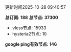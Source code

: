 更新时间2025-10-28 09:40:57

**总订阅: 188**
**总节点: 37300**
- vless节点: 15933
- hysteria2节点: 10

**google ping有效节点: 146**
